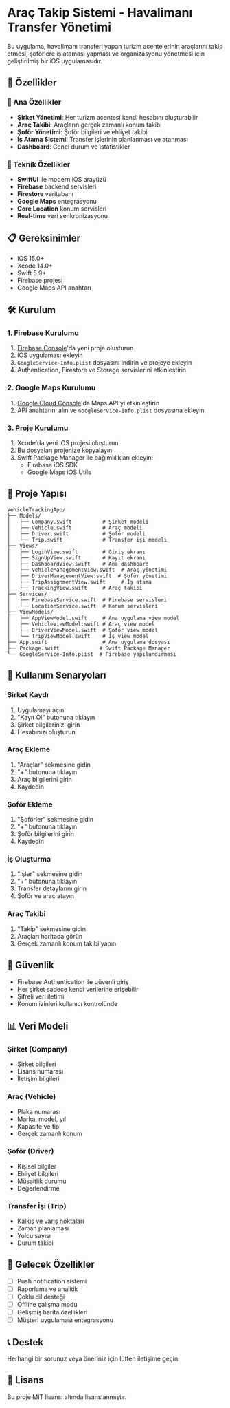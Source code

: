 # Araç Takip Sistemi - Havalimanı Transfer Yönetimi

Bu uygulama, havalimanı transferi yapan turizm acentelerinin araçlarını takip etmesi, şoförlere iş ataması yapması ve organizasyonu yönetmesi için geliştirilmiş bir iOS uygulamasıdır.

## 🚀 Özellikler

### 📱 Ana Özellikler
- **Şirket Yönetimi**: Her turizm acentesi kendi hesabını oluşturabilir
- **Araç Takibi**: Araçların gerçek zamanlı konum takibi
- **Şoför Yönetimi**: Şoför bilgileri ve ehliyet takibi
- **İş Atama Sistemi**: Transfer işlerinin planlanması ve atanması
- **Dashboard**: Genel durum ve istatistikler

### 🔧 Teknik Özellikler
- **SwiftUI** ile modern iOS arayüzü
- **Firebase** backend servisleri
- **Firestore** veritabanı
- **Google Maps** entegrasyonu
- **Core Location** konum servisleri
- **Real-time** veri senkronizasyonu

## 📋 Gereksinimler

- iOS 15.0+
- Xcode 14.0+
- Swift 5.9+
- Firebase projesi
- Google Maps API anahtarı

## 🛠️ Kurulum

### 1. Firebase Kurulumu
1. [Firebase Console](https://console.firebase.google.com/)'da yeni proje oluşturun
2. iOS uygulaması ekleyin
3. `GoogleService-Info.plist` dosyasını indirin ve projeye ekleyin
4. Authentication, Firestore ve Storage servislerini etkinleştirin

### 2. Google Maps Kurulumu
1. [Google Cloud Console](https://console.cloud.google.com/)'da Maps API'yi etkinleştirin
2. API anahtarını alın ve `GoogleService-Info.plist` dosyasına ekleyin

### 3. Proje Kurulumu
1. Xcode'da yeni iOS projesi oluşturun
2. Bu dosyaları projenize kopyalayın
3. Swift Package Manager ile bağımlılıkları ekleyin:
   - Firebase iOS SDK
   - Google Maps iOS Utils

## 📁 Proje Yapısı

```
VehicleTrackingApp/
├── Models/
│   ├── Company.swift          # Şirket modeli
│   ├── Vehicle.swift          # Araç modeli
│   ├── Driver.swift           # Şoför modeli
│   └── Trip.swift             # Transfer işi modeli
├── Views/
│   ├── LoginView.swift        # Giriş ekranı
│   ├── SignUpView.swift       # Kayıt ekranı
│   ├── DashboardView.swift    # Ana dashboard
│   ├── VehicleManagementView.swift  # Araç yönetimi
│   ├── DriverManagementView.swift  # Şoför yönetimi
│   ├── TripAssignmentView.swift     # İş atama
│   └── TrackingView.swift     # Araç takibi
├── Services/
│   ├── FirebaseService.swift  # Firebase servisleri
│   └── LocationService.swift  # Konum servisleri
├── ViewModels/
│   ├── AppViewModel.swift     # Ana uygulama view model
│   ├── VehicleViewModel.swift # Araç view model
│   ├── DriverViewModel.swift  # Şoför view model
│   └── TripViewModel.swift    # İş view model
├── App.swift                  # Ana uygulama dosyası
├── Package.swift             # Swift Package Manager
└── GoogleService-Info.plist  # Firebase yapılandırması
```

## 🎯 Kullanım Senaryoları

### Şirket Kaydı
1. Uygulamayı açın
2. "Kayıt Ol" butonuna tıklayın
3. Şirket bilgilerinizi girin
4. Hesabınızı oluşturun

### Araç Ekleme
1. "Araçlar" sekmesine gidin
2. "+" butonuna tıklayın
3. Araç bilgilerini girin
4. Kaydedin

### Şoför Ekleme
1. "Şoförler" sekmesine gidin
2. "+" butonuna tıklayın
3. Şoför bilgilerini girin
4. Kaydedin

### İş Oluşturma
1. "İşler" sekmesine gidin
2. "+" butonuna tıklayın
3. Transfer detaylarını girin
4. Şoför ve araç atayın

### Araç Takibi
1. "Takip" sekmesine gidin
2. Araçları haritada görün
3. Gerçek zamanlı konum takibi yapın

## 🔐 Güvenlik

- Firebase Authentication ile güvenli giriş
- Her şirket sadece kendi verilerine erişebilir
- Şifreli veri iletimi
- Konum izinleri kullanıcı kontrolünde

## 📊 Veri Modeli

### Şirket (Company)
- Şirket bilgileri
- Lisans numarası
- İletişim bilgileri

### Araç (Vehicle)
- Plaka numarası
- Marka, model, yıl
- Kapasite ve tip
- Gerçek zamanlı konum

### Şoför (Driver)
- Kişisel bilgiler
- Ehliyet bilgileri
- Müsaitlik durumu
- Değerlendirme

### Transfer İşi (Trip)
- Kalkış ve varış noktaları
- Zaman planlaması
- Yolcu sayısı
- Durum takibi

## 🚀 Gelecek Özellikler

- [ ] Push notification sistemi
- [ ] Raporlama ve analitik
- [ ] Çoklu dil desteği
- [ ] Offline çalışma modu
- [ ] Gelişmiş harita özellikleri
- [ ] Müşteri uygulaması entegrasyonu

## 📞 Destek

Herhangi bir sorunuz veya öneriniz için lütfen iletişime geçin.

## 📄 Lisans

Bu proje MIT lisansı altında lisanslanmıştır.